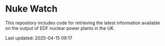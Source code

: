 # Nuke Watch

This repository includes code for retrieving the latest information available on the output of EDF nuclear power plants in the UK.

Last updated: 2025-04-15 09:17